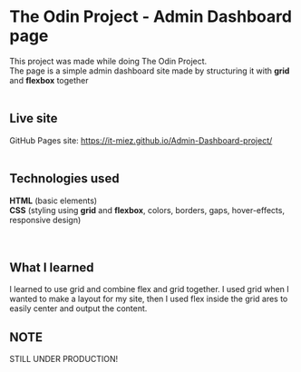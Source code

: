 # The Odin Project -  Admin Dashboard page
This project was made while doing The Odin Project. </br>
The page is a simple admin dashboard site made by structuring it with **grid** and **flexbox** together</br><br>

## Live site
GitHub Pages site: https://it-miez.github.io/Admin-Dashboard-project/
</br></br>

## Technologies used
**HTML** (basic elements) </br>
**CSS** (styling using **grid** and **flexbox**, colors, borders, gaps, hover-effects, responsive design)</br>
</br></br>

## What I learned
I learned to use grid and combine flex and grid together. I used grid when I wanted to make a layout for my site, then I used flex inside the grid ares to easily center and output the content.

## NOTE
STILL UNDER PRODUCTION!